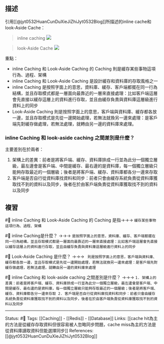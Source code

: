## 描述
引用[[@jyt0532HuanCunDuXieJiZhiJyt0532Blog]]所描述的inline cache和look-Aside Cache：

> inline caching
> ![](https://www.jyt0532.com/public/inline-cache.png)

> look-Aside Cache
> ![](https://www.jyt0532.com/public/look-aside-cache.png)

重點：
- inline Caching 和 Look-Aside Caching 的 Caching 則是緩存某些事物這項行為、過程、架構
- inline Caching 和 Look-Aside Caching 是設計緩存和資料庫的存取風格之一
-  inline Caching 是按照字面上的意思，資料庫、緩存、客戶端都擺在同一行為結構，並且存取模式都是一層面向最靠近的一層來直接處理：比如客戶端這層會先直接以緩存這層上的資料進行存取，並且由緩存負責與資料庫這層級進行資料上的同步
-  Look-Aside Caching 則是按照字面上的意思，客戶端與資料庫、緩存都各放一邊，並且存取模式是先從一邊開始處理，若無法就換另一邊來處理：是客戶端先對緩存做處理，若無法處理，就轉由另一邊的資料庫來處理。


### inline Caching 和 look-aside caching 之間差別是什麼？

主要差別在於兩者：
1. 架構上的差異：前者是將客戶端、緩存、資料庫排成一行並為此分一個獨立層級，最左邊會是客戶端、中間是緩存、最右邊的是資料庫，每一個獨立層級只能夠存取最近的一個層級；後者是將客戶端、緩存、資料庫都各分一邊來存取
2. 客戶端是否自行從資料庫找資料和同步：前者只會由緩存系統負責從資料庫獲取找不到的資料以及同步，後者在於由客戶端負責從資料庫獲取找不到的資料以及同步

## 複習
#🧠 inline Caching 和 Look-Aside Caching 的 Caching  是指->->-> `緩存某些事物這項行為、過程、架構`
<!--SR:!2023-03-06,172,250-->

#🧠 inline Caching是什麼？ ->->-> `是按照字面上的意思，資料庫、緩存、客戶端都擺在同一行為結構，並且存取模式都是一層面向最靠近的一層來直接處理：比如客戶端這層會先直接以緩存這層上的資料進行存取，並且由緩存負責與資料庫這層級進行資料上的同步`
<!--SR:!2024-03-06,390,250-->

#🧠  Look-Aside Caching 是什麼？ ->->-> ` 則是按照字面上的意思，客戶端與資料庫、緩存都各放一邊，並且存取模式是先從一邊開始處理，若無法就換另一邊來處理：是客戶端先對緩存做處理，若無法處理，就轉由另一邊的資料庫來處理`
<!--SR:!2024-01-15,359,250-->

#🧠  inline Caching 和 look-aside caching 之間差別是什麼？ ->->-> `1. 架構上的差異：前者是將客戶端、緩存、資料庫排成一行並為此分一個獨立層級，最左邊會是客戶端、中間是緩存、最右邊的是資料庫，每一個獨立層級只能夠存取最近的一個層級；後者是將客戶端、緩存、資料庫都各分一邊來存取 2. 客戶端是否自行從資料庫找資料和同步：前者只會由緩存系統負責從資料庫獲取找不到的資料以及同步，後者在於由客戶端負責從資料庫獲取找不到的資料以及同步`
<!--SR:!2023-05-12,193,250-->



---
Status: #🌱 
Tags:
[[Caching]] - [[Redis]] - [[Database]]
Links:
[[cache hit為主的方法是從緩存存取資料但很容易被人忽略同步問題，cache miss為主的方法是從資料庫讀取資料但能選擇同步]]
References:
[[@jyt0532HuanCunDuXieJiZhiJyt0532Blog]]
